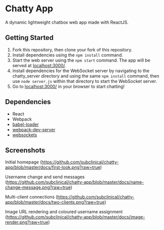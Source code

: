 Chatty App
=====================

A dynamic lightweight chatbox web app made with ReactJS.

## Getting Started

1. Fork this repository, then clone your fork of this repository.
2. Install dependencies using the `npm install` command.
3. Start the web server using the `npm start` command. The app will be served at <localhost:3000/>.
4. Install dependencies for the WebSocket server by navigating to the chatty_server directory and using the same `npm install` command, then use `node server.js` within that directory to start the WebSocket server.
5. Go to <localhost:3000/> in your browser to start chatting!

## Dependencies

* React
* Webpack
* [babel-loader](https://github.com/babel/babel-loader)
* [webpack-dev-server](https://github.com/webpack/webpack-dev-server)
* [websockets](https://github.com/websockets/ws)

## Screenshots

Initial homepage
(https://github.com/subclinical/chatty-app/blob/master/docs/first-look.png?raw=true)

Username change and send messages
(https://github.com/subclinical/chatty-app/blob/master/docs/name-change-message.png?raw=true)

Multi-client connections
(https://github.com/subclinical/chatty-app/blob/master/docs/two-clients.png?raw=true)

Image URL rendering and coloured username assignment
(https://github.com/subclinical/chatty-app/blob/master/docs/image-render.png?raw=true)